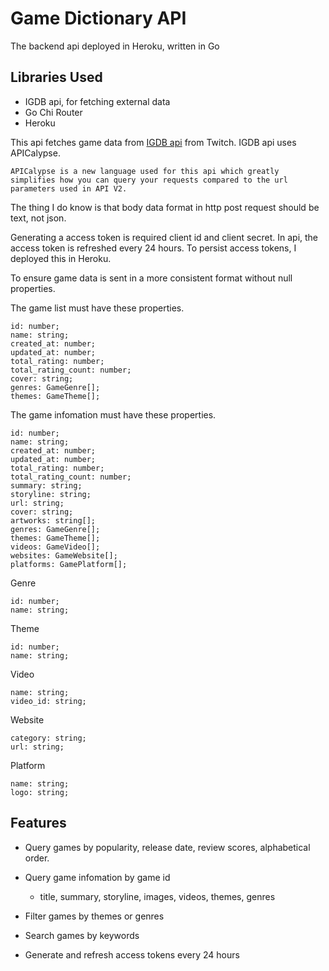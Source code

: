 # Game Dictionary API

The backend api deployed in Heroku, written in Go

## Libraries Used

- IGDB api, for fetching external data
- Go Chi Router
- Heroku

This api fetches game data from [IGDB api](https://api-docs.igdb.com/) from Twitch. IGDB api uses APICalypse.

```
APICalypse is a new language used for this api which greatly simplifies how you can query your requests compared to the url parameters used in API V2.
```

The thing I do know is that body data format in http post request should be text, not json.

Generating a access token is required client id and client secret. In api, the access token is refreshed every 24 hours. To persist access tokens, I deployed this in Heroku. 

To ensure game data is sent in a more consistent format without null properties.

The game list must have these properties.

```
id: number;
name: string;
created_at: number;
updated_at: number;
total_rating: number;
total_rating_count: number;
cover: string;
genres: GameGenre[];
themes: GameTheme[];
```

The game infomation must have these properties.

```
id: number;
name: string;
created_at: number;
updated_at: number;
total_rating: number;
total_rating_count: number;
summary: string;
storyline: string;
url: string;
cover: string;
artworks: string[];
genres: GameGenre[];
themes: GameTheme[];
videos: GameVideo[];
websites: GameWebsite[];
platforms: GamePlatform[];
```

Genre
```
id: number;
name: string;
```

Theme
```
id: number;
name: string;
```

Video
```
name: string;
video_id: string;
```

Website
```
category: string;
url: string;
```

Platform
```
name: string;
logo: string;
```

## Features

- Query games by popularity, release date, review scores, alphabetical order.
- Query game infomation by game id
  - title, summary, storyline, images, videos, themes, genres

- Filter games by themes or genres
- Search games by keywords
- Generate and refresh access tokens every 24 hours


